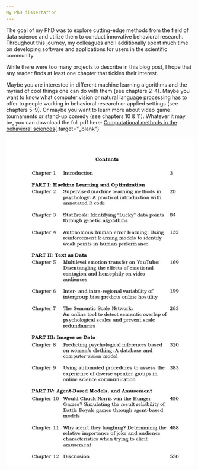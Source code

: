 ```yaml
---
My PhD dissertation
---
```


The goal of my PhD was to explore cutting-edge methods from the field of data science and utilize them to conduct innovative behavioral research. Throughout this journey, my colleagues and I additionally spent much time on developing software and applications for users in the scientific community.

While there were too many projects to describe in this blog post, I hope that any reader finds at least one chapter that tickles their interest.

Maybe you are interested in different machine learning algorithms and the myriad of cool things one can do with them (see chapters 2-4). Maybe you want to know what computer vision or natural language processing has to offer to people working in behavioral research or applied settings (see chapters 5-9). Or maybe you want to learn more about video game tournaments or stand-up comedy (see chapters 10 & 11). Whatever it may be, you can download the full pdf here: [Computational methods in the behavioral sciences](https://osf.io/fsq53/){:target="_blank"}

<img src="assets/blog_images/diss contents.jpg">